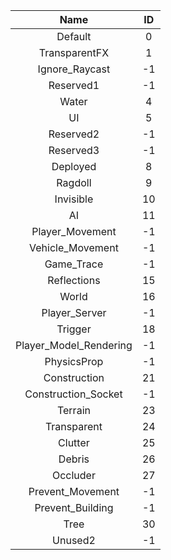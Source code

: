 |Name|ID|
|:-:|:-:|
|Default|0|
|TransparentFX|1|
|Ignore_Raycast|-1|
|Reserved1|-1|
|Water|4|
|UI|5|
|Reserved2|-1|
|Reserved3|-1|
|Deployed|8|
|Ragdoll|9|
|Invisible|10|
|AI|11|
|Player_Movement|-1|
|Vehicle_Movement|-1|
|Game_Trace|-1|
|Reflections|15|
|World|16|
|Player_Server|-1|
|Trigger|18|
|Player_Model_Rendering|-1|
|PhysicsProp|-1|
|Construction|21|
|Construction_Socket|-1|
|Terrain|23|
|Transparent|24|
|Clutter|25|
|Debris|26|
|Occluder|27|
|Prevent_Movement|-1|
|Prevent_Building|-1|
|Tree|30|
|Unused2|-1|

